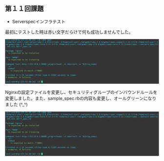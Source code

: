 ## 第１１回課題
- Serverspecインフラテスト

最初にテストした時は赤い文字だらけで何も成功しませんでした。

![サーバースペック画像](images/serverspec02.png)

Nginxの設定ファイルを変更し、セキュリティグループのインバウンドルールを変更しました。また、sample_spec.rbの内容も変更し、オールグリーンになりました (^_^)

![サーバースペック画像](images/serverspec02.png)
